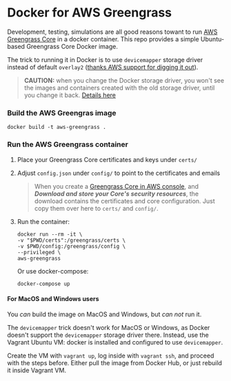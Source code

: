 # Docker for AWS Greengrass

Development, testing, simulations are all good reasons towant to run [AWS Greengrass Core](https://docs.aws.amazon.com/greengrass/latest/developerguide/module2.html) in a docker container. This repo provides a simple Ubuntu-based Greengrass Core Docker image.

The trick to running it in Docker is to use `devicemapper` storage driver instead of default `overlay2` ([thanks AWS support for digging it out](https://forums.aws.amazon.com/message.jspa?messageID=832291)). 

> **CAUTION:** when you change the Docker storage driver, you won't see the images and containers created with the old storage driver, until you change it back. [Details here](https://docs.docker.com/storage/storagedriver/select-storage-driver/#check-your-current-storage-driver)

### Build the AWS Greengras image

```
docker build -t aws-greengrass .
```

### Run the AWS Greengrass container

1. Place your Greengrass Core certificates and keys under `certs/`
2. Adjust `config.json` under `config/` to point to the certificates and emails

   > When you create a [Greengrass Core in AWS console](https://docs.aws.amazon.com/greengrass/latest/developerguide/gg-config.html), and ***Download and store your Core's security resources***, the download contains the certificates and core configuration. Just copy them over here to `certs/` and `config/`. 

3. Run the container:

   ```
   docker run --rm -it \
   -v "$PWD/certs":/greengrass/certs \
   -v $PWD/config:/greengrass/config \
   --privileged \
   aws-greengrass
   ```

   Or use docker-compose:

   ```
   docker-compose up
   ```


#### For MacOS and Windows users
You _can_ build the image on MacOS and Windows, but _can not_ run it. 

The `devicemapper` trick doesn't work for MacOS or Windows, as Docker doesn't support the `devicemapper` storage driver there. 
Instead, use the Vagrant Ubuntu VM: docker is installed and configured to use `devicemapper`. 

Create the VM with `vagrant up`, log inside with `vagrant ssh`,
and proceed with the steps before. Either pull the image from Docker Hub, or just rebuild it inside Vagrant VM.

